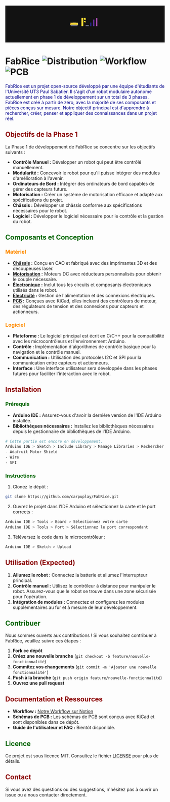 ![FabRice Banner](https://github.com/carpuplay/FabRice/blob/main/media/banner.png)

# FabRice ![Distribution](https://img.shields.io/badge/Distribution-v0.3_alpha-red) ![Workflow](https://img.shields.io/badge/See%20our%20Workflow-black?logo=notion&link=https%3A%2F%2Fwww.notion.so%2Fteam%2F02e4a775-5faf-4f9c-b3c9-5d9b888db163%2Fjoin) ![PCB](https://img.shields.io/badge/PCB-darkblue?logo=Kicad)

<p style="color:darkblue">FabRice est un projet open-source développé par une équipe d'étudiants de l'Université UT3 Paul Sabatier. Il s'agit d'un robot modulaire autonome actuellement en phase 1 de développement sur un total de 3 phases. FabRice est créé à partir de zéro, avec la majorité de ses composants et pièces conçus sur mesure. Notre objectif principal est d'apprendre à rechercher, créer, penser et appliquer des connaissances dans un projet réel.</p>

## <span style="color:darkred">Objectifs de la Phase 1</span>

La Phase 1 de développement de FabRice se concentre sur les objectifs suivants :

- **Contrôle Manuel :** Développer un robot qui peut être contrôlé manuellement.
- **Modularité :** Concevoir le robot pour qu'il puisse intégrer des modules d'amélioration à l'avenir.
- **Ordinateurs de Bord :** Intégrer des ordinateurs de bord capables de gérer des capteurs futurs.
- **Motorisation :** Créer un système de motorisation efficace et adapté aux spécifications du projet.
- **Châssis :** Développer un châssis conforme aux spécifications nécessaires pour le robot.
- **Logiciel :** Développer le logiciel nécessaire pour le contrôle et la gestion du robot.

## <span style="color:darkgreen">Composants et Conception</span>

### <span style="color:darkorange">Matériel</span>

- **[Châssis](https://github.com/carpuplay/FabRice/wiki/Chassis) :** Conçu en CAO et fabriqué avec des imprimantes 3D et des découpeuses laser.
- **[Motorisation](https://github.com/carpuplay/FabRice/wiki/Moteurs) :** Moteurs DC avec réducteurs personnalisés pour obtenir le couple nécessaire.
- **[Électronique](https://github.com/carpuplay/FabRice/wiki/Electronique) :** Inclut tous les circuits et composants électroniques utilisés dans le robot.
- **[Électricité](https://github.com/carpuplay/FabRice/wiki/Electricite) :** Gestion de l'alimentation et des connexions électriques.
- **[PCB](https://github.com/carpuplay/FabRice/wiki/PCB) :** Conçues avec KiCad, elles incluent des contrôleurs de moteur, des régulateurs de tension et des connexions pour capteurs et actionneurs.

### <span style="color:darkorange">Logiciel</span>

- **Plateforme :** Le logiciel principal est écrit en C/C++ pour la compatibilité avec les microcontrôleurs et l'environnement Arduino.
- **Contrôle :** Implémentation d'algorithmes de contrôle basique pour la navigation et le contrôle manuel.
- **Communication :** Utilisation des protocoles I2C et SPI pour la communication entre capteurs et actionneurs.
- **Interface :** Une interface utilisateur sera développée dans les phases futures pour faciliter l'interaction avec le robot.

## <span style="color:darkred">Installation</span>

### <span style="color:darkgreen">Prérequis</span>

- **Arduino IDE :** Assurez-vous d'avoir la dernière version de l'IDE Arduino installée.
- **Bibliothèques nécessaires :** Installez les bibliothèques nécessaires depuis le gestionnaire de bibliothèques de l'IDE Arduino.

```bash
# Cette partie est encore en développement.
Arduino IDE > Sketch > Include Library > Manage Libraries > Rechercher et installer :
- Adafruit Motor Shield
- Wire
- SPI
```

### <span style="color:darkgreen">Instructions</span>

1. Clonez le dépôt :

```bash
git clone https://github.com/carpuplay/FabRice.git
```

2. Ouvrez le projet dans l'IDE Arduino et sélectionnez la carte et le port corrects :

```bash
Arduino IDE > Tools > Board > Sélectionnez votre carte
Arduino IDE > Tools > Port > Sélectionnez le port correspondant
```

3. Téléversez le code dans le microcontrôleur :

```bash
Arduino IDE > Sketch > Upload
```

## <span style="color:darkred">Utilisation (Expected) </span>

1. **Allumez le robot :** Connectez la batterie et allumez l'interrupteur principal.
2. **Contrôle manuel :** Utilisez le contrôleur à distance pour manipuler le robot. Assurez-vous que le robot se trouve dans une zone sécurisée pour l'opération.
3. **Intégration de modules :** Connectez et configurez les modules supplémentaires au fur et à mesure de leur développement.

## <span style="color:darkgreen">Contribuer</span>

Nous sommes ouverts aux contributions ! Si vous souhaitez contribuer à FabRice, veuillez suivre ces étapes :

1. **Fork ce dépôt**
2. **Créez une nouvelle branche** (`git checkout -b feature/nouvelle-fonctionnalité`)
3. **Commitez vos changements** (`git commit -m 'Ajouter une nouvelle fonctionnalité'`)
4. **Push à la branche** (`git push origin feature/nouvelle-fonctionnalité`)
5. **Ouvrez une pull request**

## <span style="color:darkred">Documentation et Ressources</span>

- **Workflow :** [Notre Workflow sur Notion](https://www.notion.so/team/02e4a775-5faf-4f9c-b3c9-5d9b888db163/join)
- **Schémas de PCB :** Les schémas de PCB sont conçus avec KiCad et sont disponibles dans ce dépôt.
- **Guide de l'utilisateur et FAQ :** Bientôt disponible.

## <span style="color:darkgreen">Licence</span>

Ce projet est sous licence MIT. Consultez le fichier [LICENSE](LICENSE) pour plus de détails.

## <span style="color:darkred">Contact</span>

Si vous avez des questions ou des suggestions, n'hésitez pas à ouvrir un issue ou à nous contacter directement.

